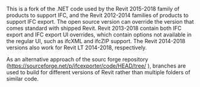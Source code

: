 This is a fork of the .NET code used by the Revit 2015-2018 family of products to support IFC, and the Revit 2012-2014 families of products to support IFC export. The open source version can override the version that comes standard with shipped Revit. Revit 2013-2018 contain both IFC export and IFC export UI overrides, which contain options not available in the regular UI, such as ifcXML and ifcZIP support. The Revit 2014-2018 versions also work for Revit LT 2014-2018, respectively.

As an alternative approach of the sourc forge repository (https://sourceforge.net/p/ifcexporter/code/HEAD/tree/ ), branches are used to build for different versions of Revit rather than multiple folders of similar code.
